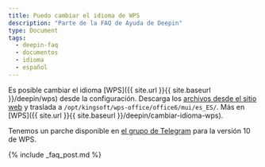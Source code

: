 ```yaml
---
title: Puedo cambiar el idioma de WPS
description: "Parte de la FAQ de Ayuda de Deepin"
type: Document
tags:
  - deepin-faq
  - documentos
  - idioma
  - español
---
```


Es posible cambiar el idioma [WPS]({{ site.url }}{{ site.baseurl }}/deepin/wps) desde la configuración. Descarga los [archivos desde el sitio web](http://wps-community.org/download.html) y traslada a `/opt/kingsoft/wps-office/office6/mui/es_ES/`. Más en [WPS]({{ site.url }}{{ site.baseurl }}/deepin/cambiar-idioma-wps).

Tenemos un parche disponible en [el grupo de Telegram](https://t.me/deepinenespanol/177636) para la versión 10 de WPS.

{% include _faq_post.md %}
